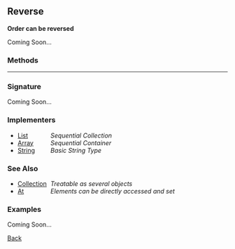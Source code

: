 Reverse
-------
__Order can be reversed__

Coming Soon...


### Methods

-------------------------------


### Signature


Coming Soon...


### Implementers

* <span style="width:75px; float:left;">[List](list)</span> _Sequential Collection_
* <span style="width:75px; float:left;">[Array](array)</span> _Sequential Container_
* <span style="width:75px; float:left;">[String](string)</span> _Basic String Type_


### See Also

* <span style="width:75px; float:left;">[Collection](collection)</span> _Treatable as several objects_
* <span style="width:75px; float:left;">[At](at)</span> _Elements can be directly accessed and set_


### Examples

Coming Soon...

[Back](/documentation)
